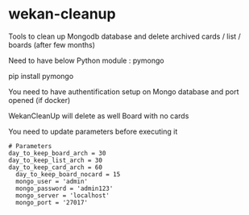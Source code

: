 # wekan-cleanup
Tools to clean up Mongodb database and delete archived cards / list / boards (after few months)

Need to have below Python module : pymongo

  pip install pymongo

You need to have authentification setup on Mongo database and port opened (if docker)

WekanCleanUp will delete as well Board with no cards

You need to update parameters before executing it

  	# Parameters
  	day_to_keep_board_arch = 30
  	day_to_keep_list_arch = 30
   	day_to_keep_card_arch = 60
	  day_to_keep_board_nocard = 15
	  mongo_user = 'admin'
	  mongo_password = 'admin123'
	  mongo_server = 'localhost'
	  mongo_port = '27017'
